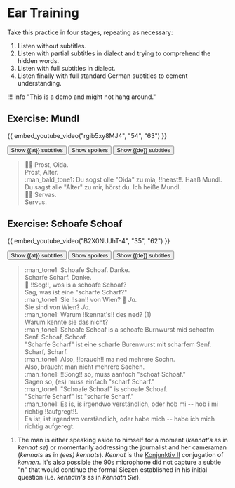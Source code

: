 # Ear Training

Take this practice in four stages, repeating as necessary:

1. Listen without subtitles.
2. Listen with partial subtitles in dialect and trying to comprehend the hidden words.
3. Listen with full subtitles in dialect.
4. Listen finally with full standard German subtitles to cement understanding.

!!! info "This is a demo and might not hang around."

<style>
.spoiler {
    background-color: gray;
    color: transparent;
    user-select: none;
}

.spoiler:hover {
    background-color: inherit;
    color: inherit;
}

.subtitles_at {
    display: none;
}

.subtitles_de {
    display: none;
    font-size: .83em;
    /* line-height: 0.5em; */
    vertical-align: baseline;
    position: relative;
    top: -0.4em;
}
</style>

<script>
function revealSpoiler(name) {
    var list = document.getElementsByClassName(name);
    for (var i=0, element; element = list[i]; i++) {
        element.style.backgroundColor="inherit";
        element.style.color="inherit";
        element.style.display="inline";
    }
}

function toggleSelector(selector) {
    var list = document.querySelectorAll(selector);
    for (var i=0, element; element = list[i]; i++) {
        if (element.style.display != "inline") {
            element.style.display="inline";
        } else {
            element.style.display = "none";
        }
    }
}
</script>

## Exercise: Mundl

{{ embed_youtube_video("rgib5xy8MJ4", "54", "63") }}

<button href="javascript://" onclick="toggleSelector('.subtitles_at')" class="md-button">Show {{at}} subtitles</button>
<button href="javascript://" onclick="revealSpoiler('spoiler')" class="md-button">Show spoilers</button>
<button href="javascript://" onclick="toggleSelector('.subtitles_de')" class="md-button">Show {{de}} subtitles</button>

<!-- why markdown="1"? https://stackoverflow.com/questions/47165449/use-static-html-in-mkdocs -->
<div class="annotate" markdown="1">

<!-- placeholder for proper rendering -->
> :factory_worker: Prost, Oida.     <!-- class:subtitles_at -->  
> Prost, Alter.                     <!-- class:subtitles_de -->  
> :man_bald_tone1: Du sogst olle "Oida" zu mia, !!heast!!. Haaß Mundl.  <!-- class:subtitles_at -->  
> Du sagst alle "Alter" zu mir, hörst du. Ich heiße Mundl.              <!-- class:subtitles_de -->  
> :factory_worker: Servas.          <!-- class:subtitles_at -->  
> Servus.                           <!-- class:subtitles_de -->  

</div>

## Exercise: Schoafe Schoaf

{{ embed_youtube_video("B2X0NUJhT-4", "35", "62") }}

<button href="javascript://" onclick="toggleSelector('.subtitles_at')" class="md-button">Show {{at}} subtitles</button>
<button href="javascript://" onclick="revealSpoiler('spoiler')" class="md-button">Show spoilers</button>
<button href="javascript://" onclick="toggleSelector('.subtitles_de')" class="md-button">Show {{de}} subtitles</button>

<div class="annotate" markdown="1">

<!-- placeholder for proper rendering -->
> :man_tone1: Schoafe Schoaf. Danke.                    <!-- class:subtitles_at -->  
> Scharfe Scharf. Danke.                                <!-- class:subtitles_de -->  
> :woman: !!Sog!!, wos is a schoafe Schoaf?             <!-- class:subtitles_at -->  
> Sag, was ist eine "scharfe Scharf?"                   <!-- class:subtitles_de -->  
> :man_tone1: Sie !!san!! von Wien? :woman: _Ja._       <!-- class:subtitles_at -->  
> Sie sind von Wien? _Ja._                              <!-- class:subtitles_de -->  
> :man_tone1: Warum !!kennat's!! des ned? (1)           <!-- class:subtitles_at -->  
> Warum kennte sie das nicht?                           <!-- class:subtitles_de -->  
> :man_tone1: Schoafe Schoaf is a schoafe Burnwurst mid schoafm Senf. Schoaf, Schoaf.   <!-- class:subtitles_at -->  
> "Scharfe Scharf" ist eine scharfe Burenwurst mit scharfem Senf. Scharf, Scharf.       <!-- class:subtitles_de -->  
> :man_tone1: Also, !!brauch!! ma ned mehrere Sochn.    <!-- class:subtitles_at -->  
> Also, braucht man nicht mehrere Sachen.               <!-- class:subtitles_de -->  
> :man_tone1: !!Song!! so, muss aanfoch "schoaf Schoaf."<!-- class:subtitles_at -->  
> Sagen so, (es) muss einfach "scharf Scharf."          <!-- class:subtitles_de -->  
> :man_tone1: "Schoafe Schoaf" is schoafe Schoaf.       <!-- class:subtitles_at -->  
> "Scharfe Scharf" ist "scharfe Scharf."                <!-- class:subtitles_de -->  
> :man_tone1: Es is, is irgendwo verständlich, oder hob mi -- hob i mi richtig !!aufgregt!!. <!-- class:subtitles_at -->  
> Es ist, ist irgendwo verständlich, oder habe mich -- habe ich mich richtig aufgeregt.  <!-- class:subtitles_de -->  

</div>

1. The man is either speaking aside to himself for a moment (_kennat's_ as in _kennat se_) or momentarily addressing the journalist and her cameraman (_kennats_ as in _(ees) kennats_). _Kennat_ is the [Konjunktiv II](subjunctive-mood.md#-at-inflections) conjugation of _kennen_. It's also possible the 90s microphone did not capture a subtle "n" that would continue the formal Siezen established in his initial question (i.e. _kennatn's_ as in _kennatn Sie_).
